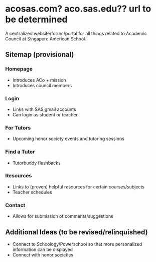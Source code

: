 # acosas.com? aco.sas.edu?? url to be determined
A centralized website/forum/portal for all things related to Academic Council at Singapore American School.

## Sitemap (provisional)

### Homepage
- Introduces ACo + mission
- Introduces council members

### Login
- Links with SAS gmail accounts
- Can login as student or teacher

### For Tutors
- Upcoming honor society events and tutoring sessions

### Find a Tutor
- Tutorbuddy flashbacks

### Resources
- Links to (proven) helpful resources for certain courses/subjects
- Teacher schedules

### Contact
- Allows for submission of comments/suggestions

## Additional Ideas (to be revised/relinquished)
- Connect to Schoology/Powerschool so that more personalized information can be displayed 
- Connect with honor societies
